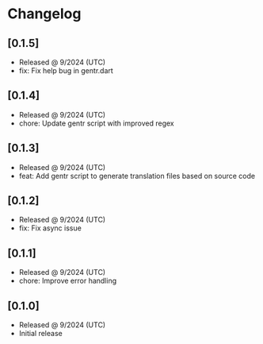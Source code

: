 # Changelog

## [0.1.5]

- Released @ 9/2024 (UTC)
- fix: Fix help bug in gentr.dart

## [0.1.4]

- Released @ 9/2024 (UTC)
- chore: Update gentr script with improved regex

## [0.1.3]

- Released @ 9/2024 (UTC)
- feat: Add gentr script to generate translation files based on source code

## [0.1.2]

- Released @ 9/2024 (UTC)
- fix: Fix async issue

## [0.1.1]

- Released @ 9/2024 (UTC)
- chore: Improve error handling

## [0.1.0]

- Released @ 9/2024 (UTC)
- Initial release
